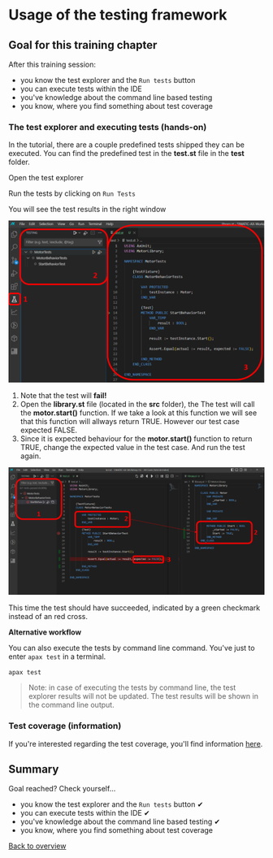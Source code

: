 # Usage of the testing framework

## Goal for this training chapter

After this training session:

- you know the test explorer and the `Run tests` button
- you can execute tests within the IDE
- you've knowledge about the command line based testing
- you know, where you find something about test coverage

### The test explorer and executing tests (hands-on)

In the tutorial, there are a couple predefined tests shipped they can be executed. You can find the predefined test in the **test.st** file in the **test** folder.

Open the test explorer

Run the tests by clicking on `Run Tests`

You will see the test results in the right window

![drawing](assets\test.png)

1. Note that the test will **fail!**
2. Open the **library.st** file (located in the **src** folder), the The test will call the **motor.start()** function. If we take a look at this function we will see that this function will allways return TRUE. However our test case expected FALSE.
3. Since it is expected behaviour for the **motor.start()** function to return TRUE, change the expected value in the test case. And run the test again.

![drawing](assets\testcompare.png)

This time the test should have succeeded, indicated by a green checkmark instead of an red cross.

**Alternative workflow**

You can also execute the tests by command line command. You've just to enter `apax test` in a terminal.

```iec-st
apax test
```

> Note: in case of executing the tests by command line, the test explorer results will not be updated. The test results will be shown in the command line output.

### Test coverage (information)

If you're interested regarding the test coverage, you'll find information [here](https://console.prod.ax.siemens.cloud/docs/axunit/coverage).

## Summary

Goal reached? Check yourself...

- you know the test explorer and the `Run tests` button ✔
- you can execute tests within the IDE ✔
- you've knowledge about the command line based testing ✔
- you know, where you find something about test coverage

[Back to overview](./../README.md)
